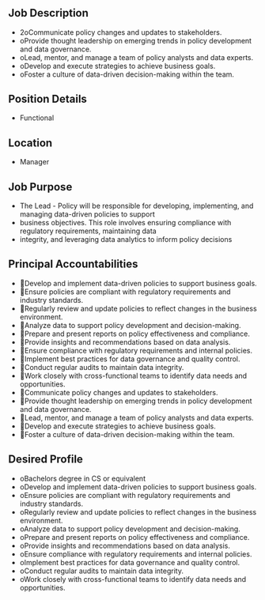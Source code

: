# 

## Job Description

* 2oCommunicate policy changes and updates to stakeholders.
* oProvide thought leadership on emerging trends in policy development and data governance.
* oLead, mentor, and manage a team of policy analysts and data experts.
* oDevelop and execute strategies to achieve business goals.
* oFoster a culture of data-driven decision-making within the team.

## Position Details

* Functional

## Location

* Manager

## Job Purpose

* The Lead - Policy will be responsible for developing, implementing, and managing data-driven policies to support
* business  objectives.  This  role  involves  ensuring  compliance  with  regulatory  requirements,  maintaining  data
* integrity, and leveraging data analytics to inform policy decisions

## Principal Accountabilities

* Develop and implement data-driven policies to support business goals.
* Ensure policies are compliant with regulatory requirements and industry standards.
* Regularly review and update policies to reflect changes in the business environment.
* Analyze data to support policy development and decision-making.
* Prepare and present reports on policy effectiveness and compliance.
* Provide insights and recommendations based on data analysis.
* Ensure compliance with regulatory requirements and internal policies.
* Implement best practices for data governance and quality control.
* Conduct regular audits to maintain data integrity.
* Work closely with cross-functional teams to identify data needs and opportunities.
* Communicate policy changes and updates to stakeholders.
* Provide thought leadership on emerging trends in policy development and data governance.
* Lead, mentor, and manage a team of policy analysts and data experts.
* Develop and execute strategies to achieve business goals.
* Foster a culture of data-driven decision-making within the team.

## Desired Profile

* oBachelors degree in CS or equivalent
* oDevelop and implement data-driven policies to support business goals.
* oEnsure policies are compliant with regulatory requirements and industry standards.
* oRegularly review and update policies to reflect changes in the business environment.
* oAnalyze data to support policy development and decision-making.
* oPrepare and present reports on policy effectiveness and compliance.
* oProvide insights and recommendations based on data analysis.
* oEnsure compliance with regulatory requirements and internal policies.
* oImplement best practices for data governance and quality control.
* oConduct regular audits to maintain data integrity.
* oWork closely with cross-functional teams to identify data needs and opportunities.

